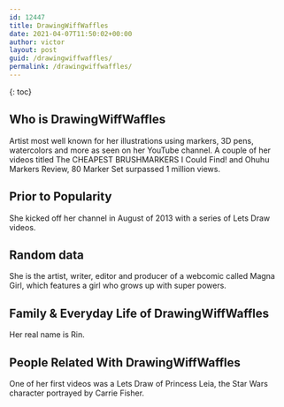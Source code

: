 ```yaml
---
id: 12447
title: DrawingWiffWaffles
date: 2021-04-07T11:50:02+00:00
author: victor
layout: post
guid: /drawingwiffwaffles/
permalink: /drawingwiffwaffles/
---
```



{: toc}


## Who is DrawingWiffWaffles



Artist most well known for her illustrations using markers, 3D pens, watercolors and more as seen on her YouTube channel. A couple of her videos titled The CHEAPEST BRUSHMARKERS I Could Find! and Ohuhu Markers Review, 80 Marker Set surpassed 1 million views.

                
                
                
## Prior to Popularity



She kicked off her channel in August of 2013 with a series of Lets Draw videos.

                
                
                
## Random data



She is the artist, writer, editor and producer of a webcomic called Magna Girl, which features a girl who grows up with super powers.

                
                
                
## Family & Everyday Life of DrawingWiffWaffles



Her real name is Rin.

                
                
                
## People Related With DrawingWiffWaffles



One of her first videos was a Lets Draw of Princess Leia, the Star Wars character portrayed by Carrie Fisher.

                
              
            
          
          
          